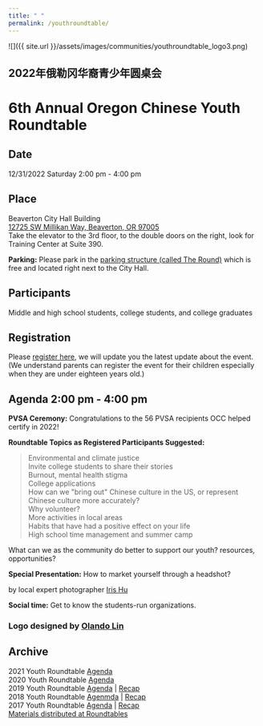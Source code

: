 ```yaml
---
title: " "
permalink: /youthroundtable/
---
```


![]({{ site.url }}/assets/images/communities/youthroundtable_logo3.png)

## 2022年俄勒冈华裔青少年圆桌会
# 6th Annual Oregon Chinese Youth Roundtable

## Date
12/31/2022 Saturday 2:00 pm - 4:00 pm

## Place

Beaverton City Hall Building  
[12725 SW Millikan Way, Beaverton, OR 97005](https://www.google.com/maps/place/12725+SW+Millikan+Way,+Beaverton,+OR+97005/@45.4902609,-122.8091089,17.75z/data=!4m5!3m4!1s0x54950ea1ef9a98ef:0xeaf64a7a978f40a3!8m2!3d45.4900801!4d-122.8078147)  
Take the elevator to the 3rd floor, to the double doors on the right, look for Training Center at Suite 390.  

**Parking:** Please park in the [parking structure (called The Round)](https://www.google.com/maps/place/Parking+-+The+Round/@45.4899804,-122.807517,18z/data=!4m5!3m4!1s0x54950f76234719e1:0xeda0c4770a85f1d5!8m2!3d45.4896694!4d-122.80724) which is free and located right next to the City Hall.

## Participants

Middle and high school students, college students, and college graduates

## Registration

Please [register here](https://docs.google.com/forms/d/e/1FAIpQLSc946VK4VMu2ZZK_mgEl-2QBBaTOLoIwdgKmCw3K9CXkgN2Kg/viewform?usp=sf_link), we will update you the latest update about the event. (We understand parents can register the event for their children especially when they are under eighteen years old.)

## Agenda 2:00 pm - 4:00 pm

**PVSA Ceremony:** Congratulations to the 56 PVSA recipients OCC helped certify in 2022!

**Roundtable Topics as Registered Participants Suggested:**

> Environmental and climate justice  
> Invite college students to share their stories  
> Burnout, mental health stigma  
> College applications  
> How can we "bring out" Chinese culture in the US, or represent Chinese culture more accurately?  
> Why volunteer?  
> More activities in local areas  
> Habits that have had a positive effect on your life  
> High school time management and summer camp  

What can we as the community do better to support our youth? resources, opportunities?

**Special Presentation:** How to market yourself through a headshot?

by local expert photographer [Iris Hu](https://www.lightbyiris.com/)

**Social time:** Get to know the students-run organizations.

### Logo designed by [Olando Lin](https://www.linkedin.com/in/olando-lin-3696ab37/)

## Archive

2021 Youth Roundtable [Agenda](/assets/pdf/youth-roundtable-2021.pdf)  
2020 Youth Roundtable [Agenda](/assets/pdf/youth-roundtable-2020.pdf)  
2019 Youth Roundtable [Agenda](/assets/pdf/youth-roundtable-2019.pdf) | [Recap](http://pdxchinese.org/youth-roundtable-2019-recap/)  
2018 Youth Roundtable [Agenmda](/assets/pdf/youth-roundtable-2018.pdf) | [Recap](http://pdxchinese.org/youth-roundtable-2018-recap/)  
2017 Youth Roundtable [Agenda](/assets/pdf/youth-roundtable-2017.pdf) | [Recap](http://pdxchinese.org/youth-roundtable-2017-recap/)  
[Materials distributed at Roundtables](http://pdxchinese.org/resources/benefits_resources/roundtable/)
